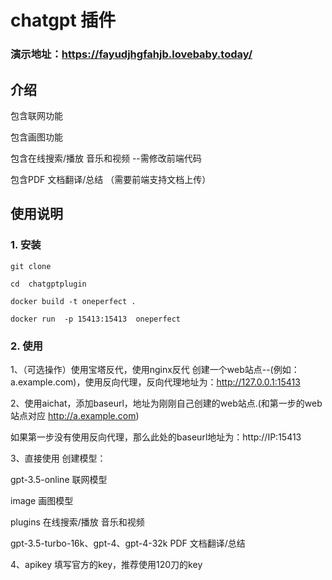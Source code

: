 # chatgpt 插件
### 演示地址：https://fayudjhgfahjb.lovebaby.today/
## 介绍
包含联网功能

包含画图功能

包含在线搜索/播放 音乐和视频 --需修改前端代码

包含PDF 文档翻译/总结   （需要前端支持文档上传）


## 使用说明
### 1. 安装
```
git clone  
```
```
cd  chatgptplugin
```
```
docker build -t oneperfect .
```
```
docker run  -p 15413:15413  oneperfect
```

### 2. 使用
1、（可选操作）使用宝塔反代，使用nginx反代
创建一个web站点--(例如：a.example.com)，使用反向代理，反向代理地址为：http://127.0.0.1:15413

2、使用aichat，添加baseurl，地址为刚刚自己创建的web站点.(和第一步的web站点对应 http://a.example.com)

如果第一步没有使用反向代理，那么此处的baseurl地址为：http://IP:15413

3、直接使用
创建模型：

gpt-3.5-online    联网模型

image      画图模型

plugins    在线搜索/播放  音乐和视频

gpt-3.5-turbo-16k、gpt-4、gpt-4-32k     PDF 文档翻译/总结

4、apikey
填写官方的key，推荐使用120刀的key
